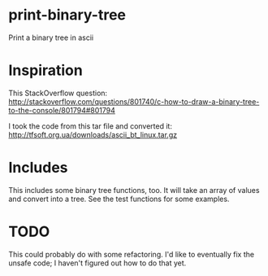 # print-binary-tree
Print a binary tree in ascii 

# Inspiration
This StackOverflow question: 
http://stackoverflow.com/questions/801740/c-how-to-draw-a-binary-tree-to-the-console/801794#801794

I took the code from this tar file and converted it: 
http://tfsoft.org.ua/downloads/ascii_bt_linux.tar.gz

# Includes
This includes some binary tree functions, too.  It will take an array of values and convert into a tree.
See the test functions for some examples.

# TODO
This could probably do with some refactoring.  I'd like to eventually fix the unsafe code; I haven't figured out how to do that yet.


